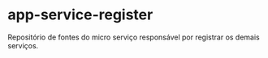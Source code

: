 # app-service-register
Repositório de fontes do micro serviço responsável por registrar os demais serviços.
